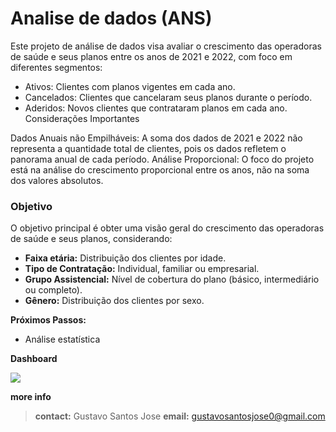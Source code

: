 Analise de dados (ANS)
==============================

Este projeto de análise de dados visa avaliar o crescimento das operadoras de saúde e seus planos entre os anos de 2021 e 2022, com foco em diferentes segmentos:

* Ativos: Clientes com planos vigentes em cada ano.
* Cancelados: Clientes que cancelaram seus planos durante o período.
* Aderidos: Novos clientes que contrataram planos em cada ano.
Considerações Importantes

Dados Anuais não Empilháveis: A soma dos dados de 2021 e 2022 não representa a quantidade total de clientes, pois os dados refletem o panorama anual de cada período.
Análise Proporcional: O foco do projeto está na análise do crescimento proporcional entre os anos, não na soma dos valores absolutos.

### Objetivo

O objetivo principal é obter uma visão geral do crescimento das operadoras de saúde e seus planos, considerando:

* **Faixa etária:** Distribuição dos clientes por idade.
* **Tipo de Contratação:** Individual, familiar ou empresarial.
* **Grupo Assistencial:** Nível de cobertura do plano (básico, intermediário ou completo).
* **Gênero:** Distribuição dos clientes por sexo.

**Próximos Passos:**
* Análise estatística

**Dashboard**

<a href="https://public.tableau.com/app/profile/gustavo.santos.jos./viz/vidas_operadora_saudeANS/SEGURADORAS"> <img src="https://img.shields.io/badge/Tableau-E97627?style=for-the-badge&logo=Tableau&logoColor=white"> </a>


**more info** <br>
> **contact:** Gustavo Santos Jose
> **email:** gustavosantosjose0@gmail.com